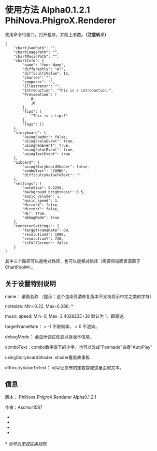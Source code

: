 # 使用方法 Alpha0.1.2.1 PhiNova.PhigroX.Renderer
使用命令行窗口，打开程序，并附上参数。**（注意转义）**

```
{
    "chartJsonPath": "",
    "chartImagePath": "",
    "chartMusicPath": "",
    "chartInfo": {
        "name": "Your Name",
        "differently": "AT",
        "difficultyValue": 15,
        "charter": "",
        "composer": "",
        "Illustrator": "",
        "Introduction": "This is a introduction.",
        "PreviewTime": [
            0,
            10
        ],
        "Tips": [
            "This is a tips!"
        ],
        "Tags": []
    },
    "storyboard": {
        "usingShader": false,
        "usingScaleEvent": true,
        "usingPenEvent": true,
        "usingColorEvent": true,
        "usingTextEvent": true
    },
    "uIboard": {
        "usingStoryboardShader": false,
        "comboText": "COMBO",
        "difficultyValueToText": ""
    },
    "settings": {
        "noteSize": 0.2255,
        "background_brightness": 0.5,
        "music_volume": 1,
        "music_speed": 1,
        "MirrorX": false,
        "MirrorY": false,
        "HL": true,
        "debugMode": true
    },
    "rendererSettings": {
        "targetFrameRate": 60,
        "resolutionX": 1080,
        "resolutionY": 720,
        "isFullScreen": false
    }
}
```
其中三个路径可以是绝对路径，也可以是相对路径（需要将谱面资源置于ChartPool中）。

## 关于设置特别说明 ##

name： 谱面名称 （提示：这个渲染高清修复版本不支持显示中文之类的字符）

notesize: Min=0.22, Max=0.286; *

music_speed: Min=0, Max=3.402823E+38 默认为 1，即原速。

targetFrameRate： = -1 不限帧率， = 0 不渲染。

debugMode： 会显示调试信息以及版本信息。

comboText：combo数字底下的小字，也可以改成"Fanmade"或者"AutoPlay"

usingStoryboardShader: shader覆盖故事板

difficultyValueToText： 可以让原有的定数变成这里面的文本。

## 信息 ##
版本： PhiNova.PhigroX.Renderer Alpha0.1.2.1

作者：Ascmor1587



-
-
-
-

###### * 也可以无视这条规则

